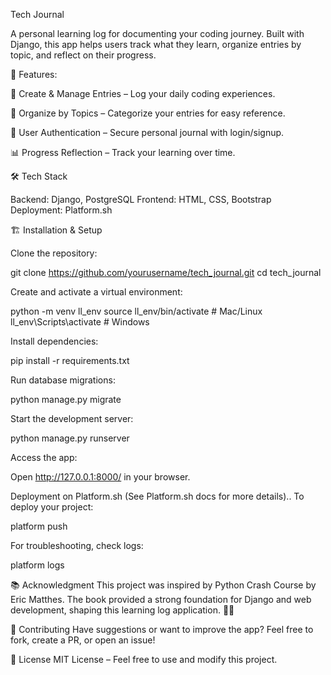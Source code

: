 Tech Journal 

A personal learning log for documenting your coding journey. Built with Django, this app helps users track what they learn, organize entries by topic, and reflect on their progress.

🚀 Features:

📝 Create & Manage Entries – Log your daily coding experiences.

📂 Organize by Topics – Categorize your entries for easy reference.

👤 User Authentication – Secure personal journal with login/signup.

📊 Progress Reflection – Track your learning over time.

🛠 Tech Stack

Backend: Django, PostgreSQL
Frontend: HTML, CSS, Bootstrap
Deployment: Platform.sh

🏗 Installation & Setup

Clone the repository:

git clone https://github.com/yourusername/tech_journal.git
cd tech_journal

Create and activate a virtual environment:

python -m venv ll_env
source ll_env/bin/activate  # Mac/Linux
ll_env\Scripts\activate  # Windows

Install dependencies:

pip install -r requirements.txt

Run database migrations:

python manage.py migrate

Start the development server:

python manage.py runserver

Access the app:

Open http://127.0.0.1:8000/ in your browser.

Deployment on Platform.sh (See Platform.sh docs for more details)..
To deploy your project:

platform push

For troubleshooting, check logs:

platform logs 

📚 Acknowledgment
This project was inspired by Python Crash Course by Eric Matthes. The book provided a strong foundation for Django and web development, shaping this learning log application. 📖✨

🤝 Contributing
Have suggestions or want to improve the app? Feel free to fork, create a PR, or open an issue! 

📜 License
MIT License – Feel free to use and modify this project.

